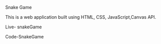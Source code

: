 Snake Game 

This is a web application built using HTML, CSS, JavaScript,Canvas API.

 Live- snakeGame 

Code-SnakeGame 
